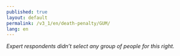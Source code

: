 ```yaml
---
published: true
layout: default
permalink: /v3_1/en/death-penalty/GUM/
lang: en
---
```

_Expert respondents didn’t select any group of people for this right._
